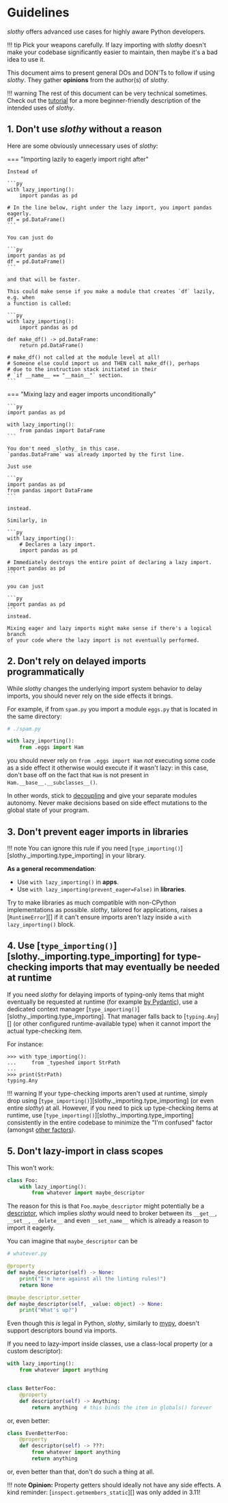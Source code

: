 # Guidelines

_slothy_ offers advanced use cases for highly aware Python developers.

!!! tip
    Pick your weapons carefully. If lazy importing with _slothy_ doesn't make
    your codebase significantly easier to maintain, then maybe it's a bad idea to use it.

This document aims to present general DOs and DON'Ts to follow if using _slothy_.
They gather **opinions** from the author(s) of _slothy_.

!!! warning
    The rest of this document can be very technical sometimes.
    Check out the [tutorial](tutorial.md) for a more beginner-friendly description
    of the intended uses of _slothy_.

## 1. Don't use _slothy_ without a reason

Here are some obviously unnecessary uses of _slothy_:

=== "Importing lazily to eagerly import right after"

    Instead of

    ```py
    with lazy_importing():
        import pandas as pd

    # In the line below, right under the lazy import, you import pandas eagerly.
    df = pd.DataFrame()
    ```

    You can just do

    ```py
    import pandas as pd
    df = pd.DataFrame()
    ```

    and that will be faster.

    This could make sense if you make a module that creates `df` lazily, e.g. when
    a function is called:

    ```py
    with lazy_importing():
        import pandas as pd

    def make_df() -> pd.DataFrame:
        return pd.DataFrame()

    # make_df() not called at the module level at all!
    # Someone else could import us and THEN call make_df(), perhaps
    # due to the instruction stack initiated in their
    # `if __name__ == "__main__"` section.
    ```

=== "Mixing lazy and eager imports unconditionally"

    ```py
    import pandas as pd

    with lazy_importing():
        from pandas import DataFrame
    ```

    You don't need _slothy_ in this case.
    `pandas.DataFrame` was already imported by the first line.

    Just use

    ```py
    import pandas as pd
    from pandas import DataFrame
    ```

    instead.

    Similarly, in

    ```py
    with lazy_importing():
        # Declares a lazy import.
        import pandas as pd  

    # Immediately destroys the entire point of declaring a lazy import.
    import pandas as pd
    ```

    you can just

    ```py
    import pandas as pd
    ```
    instead.

    Mixing eager and lazy imports might make sense if there's a logical branch
    of your code where the lazy import is not eventually performed.

## 2. Don't rely on delayed imports programmatically

While _slothy_ changes the underlying import system behavior to delay imports,
you should never rely on the side effects it brings.

For example, if from `spam.py` you import a module `eggs.py` that is located in the same directory:

```py
# ./spam.py

with lazy_importing():
    from .eggs import Ham
```

you should never rely on `from .eggs import Ham` _not_ executing some code as a side effect it otherwise would execute
if it wasn't lazy: in this case, don't base off on the fact that `Ham` is not present in `Ham.__base__.__subclasses__()`.

In other words, stick to [decoupling](https://en.wikipedia.org/wiki/Coupling_(computer_programming))
and give your separate modules autonomy. Never make decisions based on side effect mutations to the global state of your program.

## 3. Don't prevent eager imports in libraries
!!! note
    You can ignore this rule if you need [`type_importing()`][slothy._importing.type_importing] in your library.

**As a general recommendation**:

- Use `with lazy_importing()` in **apps**.
- Use `with lazy_importing(prevent_eager=False)` in **libraries**.

Try to make libraries as much compatible with non-CPython implementations
as possible. _slothy_, tailored for applications, raises a [`RuntimeError`][]
if it can't ensure imports aren't lazy inside a `with lazy_importing()` block.

## 4. Use [`type_importing()`][slothy._importing.type_importing] for type-checking imports that may eventually be needed at runtime

If you need _slothy_ for delaying imports of typing-only items that might eventually
be requested at runtime (for example [by Pydantic](https://docs.pydantic.dev/2.7/concepts/postponed_annotations/)),
use a dedicated context manager [`type_importing()`][slothy._importing.type_importing].
That manager falls back to [`typing.Any`][] (or other configured runtime-available type)
when it cannot import the actual type-checking item.

For instance:
```pycon
>>> with type_importing():
...     from _typeshed import StrPath
...
>>> print(StrPath)
typing.Any
```

!!! warning
    If your type-checking imports aren't used at runtime, simply drop using [`type_importing()`][slothy._importing.type_importing]
    (or even entire _slothy_) at all. However, if you need to pick up type-checking items at runtime,
    use [`type_importing()`][slothy._importing.type_importing] consistently in the entire codebase
    to minimize the "I'm confused" factor (amongst [other factors](https://en.wikipedia.org/wiki/Bus_factor)).

## 5. Don't lazy-import in class scopes

This won't work:
```py
class Foo:
    with lazy_importing():
        from whatever import maybe_descriptor
```

The reason for this is that `Foo.maybe_descriptor` might potentially be a [descriptor](https://docs.python.org/3/howto/descriptor.html),
which implies _slothy_ would need to broker between its `__get__`, `__set__`, `__delete__` and even `__set_name__` which is already
a reason to import it eagerly.

You can imagine that `maybe_descriptor` can be

```py
# whatever.py

@property
def maybe_descriptor(self) -> None:
    print("I'm here against all the linting rules!")
    return None

@maybe_descriptor.setter
def maybe_descriptor(self, _value: object) -> None:
    print("What's up?")
```

Even though this _is_ legal in Python, _slothy_, similarly to [mypy](https://mypy.readthedocs.io/en/stable/),
doesn't support descriptors bound via imports.

If you need to lazy-import inside classes, use a class-local property (or a custom descriptor):

```py
with lazy_importing():
    from whatever import anything


class BetterFoo:
    @property
    def descriptor(self) -> Anything:
        return anything  # this binds the item in globals() forever
```

or, even better:


```py
class EvenBetterFoo:
    @property
    def descriptor(self) -> ???:
        from whatever import anything
        return anything
```

or, even better than that, don't do such a thing at all.

!!! note
    **Opinion:** Property getters should ideally not have any side effects.
    A kind reminder: [`inspect.getmembers_static`][] was only added in 3.11!
